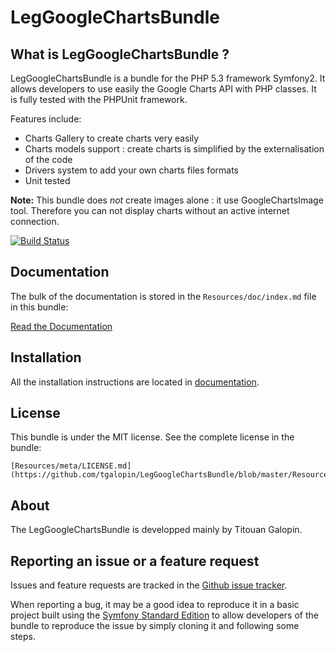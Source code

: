 LegGoogleChartsBundle
=====================

What is LegGoogleChartsBundle ?
-------------------------------

LegGoogleChartsBundle is a bundle for the PHP 5.3 framework Symfony2.
It allows developers to use easily the Google Charts API with PHP classes.
It is fully tested with the PHPUnit framework.

Features include:

- Charts Gallery to create charts very easily
- Charts models support : create charts is simplified by the externalisation of the code
- Drivers system to add your own charts files formats
- Unit tested

**Note:** This bundle does *not* create images alone : it use GoogleChartsImage tool.
Therefore you can not display charts without an active internet connection.

[![Build Status](https://secure.travis-ci.org/tgalopin/LegGoogleChartsBundle.png)](http://travis-ci.org/tgalopin/LegGoogleChartsBundle)

Documentation
-------------

The bulk of the documentation is stored in the `Resources/doc/index.md`
file in this bundle:

[Read the Documentation](https://github.com/tgalopin/LegGoogleChartsBundle/blob/master/Resources/doc/index.md)

Installation
------------

All the installation instructions are located in [documentation](https://github.com/tgalopin/LegGoogleChartsBundle/blob/master/Resources/doc/index.md).

License
-------

This bundle is under the MIT license. See the complete license in the bundle:

    [Resources/meta/LICENSE.md](https://github.com/tgalopin/LegGoogleChartsBundle/blob/master/Resources/meta/LICENSE.md)

About
-----

The LegGoogleChartsBundle is developped mainly by Titouan Galopin.

Reporting an issue or a feature request
---------------------------------------

Issues and feature requests are tracked in the [Github issue tracker](https://github.com/tgalopin/LegGoogleChartsBundle/issues).

When reporting a bug, it may be a good idea to reproduce it in a basic project
built using the [Symfony Standard Edition](https://github.com/symfony/symfony-standard)
to allow developers of the bundle to reproduce the issue by simply cloning it
and following some steps.
